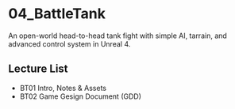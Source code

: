 # 04_BattleTank
An open-world head-to-head tank fight with simple AI, tarrain, and advanced control system in Unreal 4.

## Lecture List
* BT01 Intro, Notes & Assets
* BT02 Game Gesign Document (GDD)
